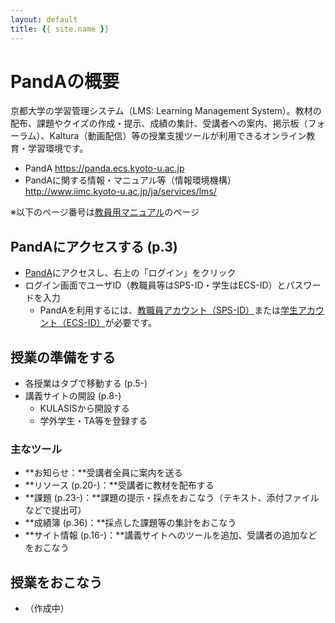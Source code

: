 ```yaml
---
layout: default
title: {{ site.name }}
---
```


# PandAの概要

京都大学の学習管理システム（LMS: Learning Management System）。教材の配布、課題やクイズの作成・提示、成績の集計、受講者への案内、掲示板（フォーラム）、Kaltura（動画配信）等の授業支援ツールが利用できるオンライン教育・学習環境です。

- PandA https://panda.ecs.kyoto-u.ac.jp
- PandAに関する情報・マニュアル等（情報環境機構） http://www.iimc.kyoto-u.ac.jp/ja/services/lms/

※以下のページ番号は[教員用マニュアル](http://www.iimc.kyoto-u.ac.jp/services/learning_supporting_system/PandA/pdf/panda_tebiki_f.pdf)のページ

## PandAにアクセスする (p.3)

- [PandA](https://panda.ecs.kyoto-u.ac.jp)にアクセスし、右上の「ログイン」をクリック
- ログイン画面でユーザID（教職員等はSPS-ID・学生はECS-ID）とパスワードを入力
  - PandAを利用するには、[教職員アカウント（SPS-ID）](http://www.iimc.kyoto-u.ac.jp/ja/services/cert/sps_id/)または[学生アカウント（ECS-ID）](http://www.iimc.kyoto-u.ac.jp/ja/services/cert/ecs_id/use/ecs_account.html)が必要です。


## 授業の準備をする

- 各授業はタブで移動する (p.5-)
- 講義サイトの開設 (p.8-)
  - KULASISから開設する
  - 学外学生・TA等を登録する

### 主なツール
- **お知らせ：**受講者全員に案内を送る
- **リソース (p.20-)：**受講者に教材を配布する
- **課題 (p.23-)：**課題の提示・採点をおこなう（テキスト、添付ファイルなどで提出可）
- **成績簿 (p.36)：**採点した課題等の集計をおこなう
- **サイト情報 (p.16-)：**講義サイトへのツールを追加、受講者の追加などをおこなう

## 授業をおこなう
- （作成中）


```python

```
